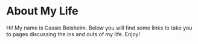# About My Life
Hi! My name is Cassie Beisheim. Below you will find some links to take you to pages discussing the ins and outs of my life. Enjoy!


